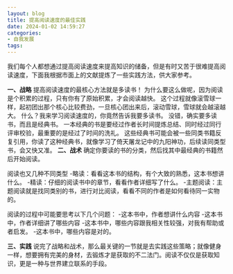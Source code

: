 ```yaml
---
layout: blog
title: 提高阅读速度的最佳实践
date: 2024-01-02 14:59:27
categories:
- 自我发展
tags:
---
```

我们每个人都想通过提高阅读速度来提高知识的储备，但是有时又苦于很难提高阅读速度，下面我根据市面上的文献提炼了一些实践方法，供大家参考。
<!--more-->
**一、战略**
提高阅读速度的最核心方法就是多读书！
为什么要这么做呢，因为阅读是个积累的过程，只有你有了原始积累，才会阅读越快。
这个过程就像滚雪球一样，起初团出那个核心比较费劲，一旦核心团出来后，滚动雪球，雪球就会越滚越大。
什么？我来学习阅读速度的，你竟然告诉我要多读书。
没错，确实要多读书，而且是经典书。
一本经典的书是要经过作者长时间提炼总结、同时经过同行评审校验，最重要的是经过了时间的洗礼。
这些经典书可能会被一些同类书籍反复引用，你读了这种经典书，就像学习了倚天屠龙记中的九阳神功，后续读同类型书，会又快又准。
**二、战术**
确定你要读的书的分类，然后找其中最经典的书籍然后开始阅读。

阅读也又几种不同类型
-略读：看看这本书的结构，有个大致的熟悉，这本书想讲什么。
-精读：仔细的阅读书中的章节，看看作者详细写了什么。
-主题阅读：主题阅读就是找同类别的书，进行对比阅读，看看不同的作者是如何看待同一实物的。

阅读的过程中可能要思考以下几个问题：
-这本书中，作者想讲什么内容
-这本书中，作者详细讲了哪些内容
-这本书中，哪些内容跟我相关性较强，对我有帮助或者启发。
-这本书中，哪些内容是对的。

**三、实践**
说完了战略和战术，那么最关键的一节就是去实践这些策略；就像健身一样，想要拥有完美的身材，去锻炼才是获取的不二法门。阅读不仅仅是获取知识，更是一种与世界建立联系的手段。

